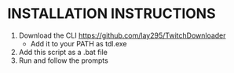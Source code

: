 # INSTALLATION INSTRUCTIONS

1. Download the CLI https://github.com/lay295/TwitchDownloader
   - Add it to your PATH as tdl.exe
2. Add this script as a .bat file
3. Run and follow the prompts
